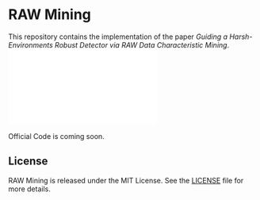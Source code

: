 # RAW Mining
This repository contains the implementation of the paper *Guiding a Harsh-Environments Robust Detector via
RAW Data Characteristic Mining*.
![Information Gap](/1-information-gap.pdf "Information Gap")

Official Code is coming soon.

## License
RAW Mining is released under the MIT License. See the [LICENSE]() file for more details.
